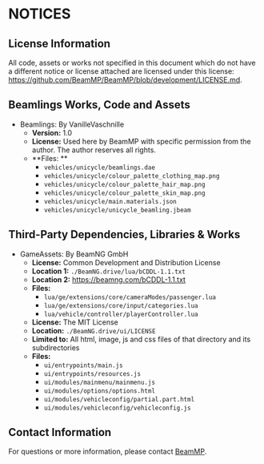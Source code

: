 # NOTICES

## License Information
All code, assets or works not specified in this document which do not have a different notice or license attached are licensed under this license: https://github.com/BeamMP/BeamMP/blob/development/LICENSE.md. 

## Beamlings Works, Code and Assets
- Beamlings: By VanilleVaschnille
  - **Version:** 1.0
  - **License:** Used here by BeamMP with specific permission from the author. The author reserves all rights.
  - **Files: **
    - `vehicles/unicycle/beamlings.dae`
    - `vehicles/unicycle/colour_palette_clothing_map.png`
    - `vehicles/unicycle/colour_palette_hair_map.png`
    - `vehicles/unicycle/colour_palette_skin_map.png`
    - `vehicles/unicycle/main.materials.json`
    - `vehicles/unicycle/unicycle_beamling.jbeam`

## Third-Party Dependencies, Libraries & Works
- GameAssets: By BeamNG GmbH
  - **License:** Common Development and Distribution License
  - **Location 1:** `./BeamNG.drive/lua/bCDDL-1.1.txt`
  - **Location 2:** https://beamng.com/bCDDL-1.1.txt
  - **Files:**
    - `lua/ge/extensions/core/cameraModes/passenger.lua`
    - `lua/ge/extensions/core/input/categories.lua`
    - `lua/vehicle/controller/playerController.lua`
  - **License:** The MIT License
  - **Location:** `./BeamNG.drive/ui/LICENSE`
  - **Limited to:** All html, image, js and css files of that directory and its subdirectories
  - **Files:**
    - `ui/entrypoints/main.js`
    - `ui/entrypoints/resources.js`
    - `ui/modules/mainmenu/mainmenu.js`
    - `ui/modules/options/options.html`
    - `ui/modules/vehicleconfig/partial.part.html`
    - `ui/modules/vehicleconfig/vehicleconfig.js`

## Contact Information
For questions or more information, please contact [BeamMP](mailto:admin@beammp.com).
